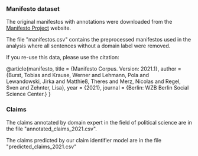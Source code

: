 ### Manifesto dataset

The original manifestos with annotations were downloaded from the  [Manifesto Project](https://manifesto-project.wzb.eu/) website. 

The file "manifestos.csv" contains the preprocessed manifestos used in the analysis where all sentences without a domain label were removed. 

If you re-use this data, please use the citation:

@article{manifesto, 
    title = {Manifesto Corpus. Version: 2021.1}, 
    author = {Burst, Tobias and 
        Krause, Werner and 
        Lehmann, Pola and  
        Lewandowski, Jirka and 
        Matthieß, Theres and 
        Merz, Nicolas and 
        Regel, Sven and 
        Zehnter, Lisa},
    year = {2021}, 
    journal = {Berlin: WZB Berlin Social Science Center.}
}


### Claims

The claims annotated by domain expert in the field of political science are in the file "annotated_claims_2021.csv". 

The claims predicted by our claim identifier model are in the file "predicted_claims_2021.csv"
